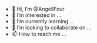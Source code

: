 - 👋 Hi, I’m @AngellFour
- 👀 I’m interested in ...
- 🌱 I’m currently learning ...
- 💞️ I’m looking to collaborate on ...
- 📫 How to reach me ...

<!---
AngellFour/AngellFour is a ✨ special ✨ repository because its `README.md` (this file) appears on your GitHub profile.
You can click the Preview link to take a look at your changes.
--->
